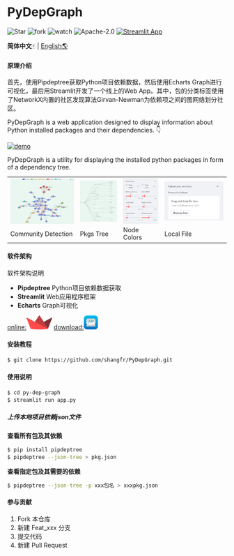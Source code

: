 # PyDepGraph

![Star](https://img.shields.io/github/stars/shangfr/PyDepGraph?style=flat-square) ![fork](https://img.shields.io/github/forks/shangfr/PyDepGraph?style=flat-square) ![watch](https://img.shields.io/github/watchers/shangfr/PyDepGraph?style=flat-square) ![Apache-2.0](https://img.shields.io/github/license/shangfr/PyDepGraph?style=flat-square) [![Streamlit App](https://static.streamlit.io/badges/streamlit_badge_black_white.svg)](https://shangfr-pydepgraph-app-gh2ivs.streamlitapp.com/)

**简体中文**🀄 | [English🌎](./README.en.md)

#### 原理介绍

首先，使用Pipdeptree获取Python项目依赖数据，然后使用Echarts Graph进行可视化，最后用Streamlit开发了一个线上的Web App。其中，包的分类标签使用了NetworkX内置的社区发现算法Girvan-Newman为依赖项之间的图网络划分社区。

PyDepGraph is a web application designed to display information about Python installed packages and their dependencies. 👇

<a target="_blank" href="https://shangfr-pydepgraph-app-gh2ivs.streamlitapp.com/"><img src="./picture/pic.webp" alt="demo"></img></a>

PyDepGraph is a utility for displaying the installed python packages in form of a dependency tree. 

<table border="0">
  <tr>
    <td>
      <a target="_blank" href="https://shangfr-pydepgraph-app-gh2ivs.streamlitapp.com/">
        <img src="./picture/pic0.png" style="max-height:150px; width:auto; display:block;">
      </a>
    </td>
    <td>
        <img src="./picture/pic1.png" style="max-height:150px; width:auto; display:block;">
    </td>
    <td>
        <img src="./picture/pic2.png" style="max-height:150px; width:auto; display:block;">
    </td>
    <td>
      <a target="_blank" href="https://shangfr-pydepgraph-app-gh2ivs.streamlitapp.com/">
        <img src="./picture/pic3.png" style="max-height:150px; width:auto; display:block;">
      </a>
    </td>
  </tr>
  <tr>
    <td>Community Detection</td>
    <td>Pkgs Tree</td>
    <td>Node Colors</td>
    <td>Local File</td>
  </tr>
</table>

#### 软件架构

软件架构说明

- **Pipdeptree** Python项目依赖数据获取
- **Streamlit** Web应用程序框架
- **Echarts** Graph可视化

[online:![](share/icons/streamlit-logo.png)](https://shangfr-pydepgraph-app-gh2ivs.streamlitapp.com/)   [download:![](share/icons/Graph.32.png)](https://github.com/shangfr/PyDepGraph/releases/download/V1.0.1/PyDepGraph_1.0.1_x64-setup.exe)

#### 安装教程
```bash
$ git clone https://github.com/shangfr/PyDepGraph.git
```
#### 使用说明
```bash
$ cd py-dep-graph
$ streamlit run app.py
```

##### 上传本地项目依赖json文件

**查看所有包及其依赖**
```bash
$ pip install pipdeptree
$ pipdeptree --json-tree > pkg.json
```

**查看指定包及其需要的依赖** 
```bash
$ pipdeptree --json-tree -p xxx包名 > xxxpkg.json
```


#### 参与贡献

1.  Fork 本仓库
2.  新建 Feat_xxx 分支
3.  提交代码
4.  新建 Pull Request

